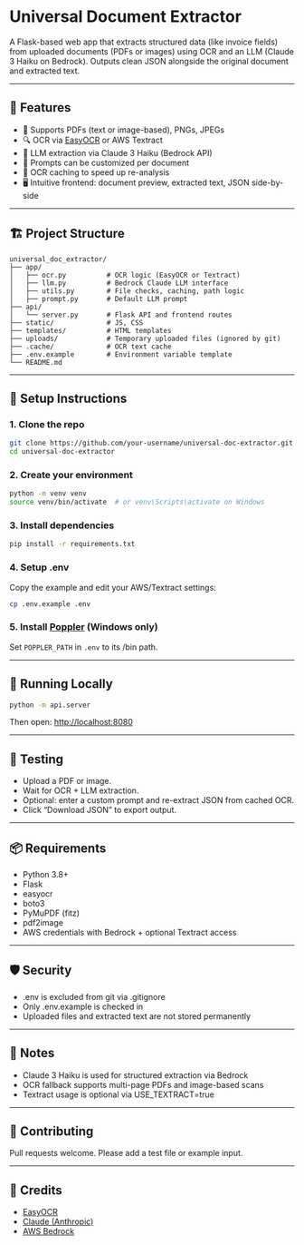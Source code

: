 # Universal Document Extractor

A Flask-based web app that extracts structured data (like invoice fields) from uploaded documents (PDFs or images) using OCR and an LLM (Claude 3 Haiku on Bedrock). Outputs clean JSON alongside the original document and extracted text.

---

## 🧠 Features

- 📄 Supports PDFs (text or image-based), PNGs, JPEGs
- 🔍 OCR via [EasyOCR](https://github.com/JaidedAI/EasyOCR) or AWS Textract
- 🤖 LLM extraction via Claude 3 Haiku (Bedrock API)
- 🧠 Prompts can be customized per document
- 🧠 OCR caching to speed up re-analysis
- 🖥️ Intuitive frontend: document preview, extracted text, JSON side-by-side

---

## 🏗️ Project Structure

```
universal_doc_extractor/
├── app/
│   ├── ocr.py          # OCR logic (EasyOCR or Textract)
│   ├── llm.py          # Bedrock Claude LLM interface
│   ├── utils.py        # File checks, caching, path logic
│   ├── prompt.py       # Default LLM prompt
├── api/
│   └── server.py       # Flask API and frontend routes
├── static/             # JS, CSS
├── templates/          # HTML templates
├── uploads/            # Temporary uploaded files (ignored by git)
├── .cache/             # OCR text cache
├── .env.example        # Environment variable template
└── README.md
```

---

## 🚀 Setup Instructions

### 1. Clone the repo

```bash
git clone https://github.com/your-username/universal-doc-extractor.git
cd universal-doc-extractor
```

### 2. Create your environment

```bash
python -m venv venv
source venv/bin/activate  # or venv\Scripts\activate on Windows
```

### 3. Install dependencies

```bash
pip install -r requirements.txt
```

### 4. Setup .env

Copy the example and edit your AWS/Textract settings:

```bash
cp .env.example .env
```

### 5. Install [Poppler](http://blog.alivate.com.au/poppler-windows/) (Windows only)

Set `POPPLER_PATH` in `.env` to its /bin path.

---

## 🧪 Running Locally

```bash
python -m api.server
```

Then open: [http://localhost:8080](http://localhost:8080)

---

## 🧪 Testing

- Upload a PDF or image.
- Wait for OCR + LLM extraction.
- Optional: enter a custom prompt and re-extract JSON from cached OCR.
- Click “Download JSON” to export output.

---

## 📦 Requirements

- Python 3.8+
- Flask
- easyocr
- boto3
- PyMuPDF (fitz)
- pdf2image
- AWS credentials with Bedrock + optional Textract access

---

## 🛡️ Security

- .env is excluded from git via .gitignore
- Only .env.example is checked in
- Uploaded files and extracted text are not stored permanently

---

## 📌 Notes

- Claude 3 Haiku is used for structured extraction via Bedrock
- OCR fallback supports multi-page PDFs and image-based scans
- Textract usage is optional via USE_TEXTRACT=true

---

## 🤝 Contributing

Pull requests welcome. Please add a test file or example input.

---

## 🧠 Credits

- [EasyOCR](https://github.com/JaidedAI/EasyOCR)
- [Claude (Anthropic)](https://www.anthropic.com/index/claude)
- [AWS Bedrock](https://docs.aws.amazon.com/bedrock/latest/userguide/what-is-bedrock.html)
